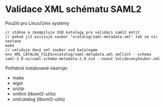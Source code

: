 # Validace XML schématu SAML2

Použití pro Linux/Unix systémy

```
// stáhne a zkompiluje XSD katalogy pro validaci saml2 entit
// pokud již existuje soubor "xcatalog/saml-metadata.xml" tak se nic nestane
make
// validuje daný xml soubor xsd katalogem
env XML_CATALOG_FILES=xcatalog/saml-metadata.xml xmllint --schema saml-2.0-os/saml-schema-metadata-2.0.xsd --noout ValidovanySoubor.xml
```

Potřebné instalované nástroje:

  - make
  - wget
  - unzip
  - xmllint (libxml2-utils)
  - xmlcatalog (libxml2-utils)
